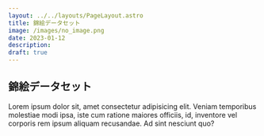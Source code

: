 ```yaml
---
layout: ../../layouts/PageLayout.astro
title: 錦絵データセット
image: /images/no_image.png
date: 2023-01-12
description: 
draft: true
---
```

## 錦絵データセット

Lorem ipsum dolor sit, amet consectetur adipisicing elit. Veniam temporibus molestiae modi ipsa, iste cum ratione maiores officiis, id, inventore vel corporis rem ipsum aliquam recusandae. Ad sint nesciunt quo?
